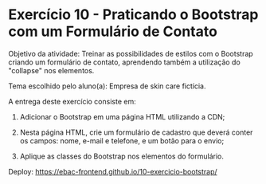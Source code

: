 # Exercício 10 - Praticando o Bootstrap com um Formulário de Contato
Objetivo da atividade: Treinar as possibilidades de estilos com o Bootstrap criando um formulário de contato, aprendendo também a utilização do "collapse" nos elementos.

Tema escolhido pelo aluno(a): Empresa de skin care fictícia.

A entrega deste exercício consiste em:

1) Adicionar o Bootstrap em uma página HTML utilizando a CDN;

2) Nesta página HTML, crie um formulário de cadastro que deverá conter os campos: nome, e-mail e telefone, e um botão para o envio;

3) Aplique as classes do Bootstrap nos elementos do formulário.

Deploy: https://ebac-frontend.github.io/10-exercicio-bootstrap/

